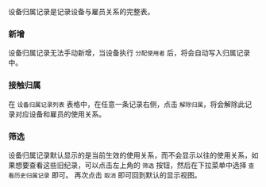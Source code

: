设备归属记录是记录设备与雇员关系的完整表。

### 新增

设备归属记录无法手动新增，当设备执行 `分配使用者` 后，将会自动写入归属记录中。

### 接触归属

在 `设备归属记录列表` 表格中，在任意一条记录右侧，点击 `解除归属`，将会解除此记录对应设备和雇员的使用关系。

### 筛选

设备归属记录默认显示的是当前生效的使用关系，而不会显示以往的使用关系，如果想要查看这些旧纪录，可以点击左上角的 `筛选` 按钮，然后在下拉菜单中选择 `查看历史归属记录` 即可。 再次点击 `取消` 即可回到默认的显示视图。
